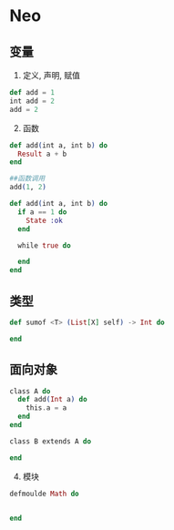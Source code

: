 # Neo

## 变量

1. 定义, 声明,  赋值

```elixir
def add = 1
int add = 2
add = 2
```

2. 函数

```elixir
def add(int a, int b) do
  Result a + b
end

##函数调用
add(1, 2)

def add(int a, int b) do
  if a == 1 do
    State :ok
  end

  while true do

  end
end
```

## 类型
```elixir
def sumof <T> (List[X] self) -> Int do

end
```


## 面向对象
```elixir
class A do
  def add(Int a) do
    this.a = a
  end
end

class B extends A do

end
```

4. 模块
```elixir
defmoulde Math do


end
```
